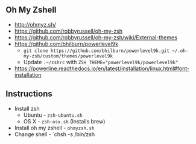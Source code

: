 

## Oh My Zshell

- http://ohmyz.sh/
- https://github.com/robbyrussell/oh-my-zsh
- https://github.com/robbyrussell/oh-my-zsh/wiki/External-themes
- https://github.com/bhilburn/powerlevel9k
  - `git clone https://github.com/bhilburn/powerlevel9k.git ~/.oh-my-zsh/custom/themes/powerlevel9k`
  - Update `.~/zshrc` with `ZSH_THEME="powerlevel9k/powerlevel9k"`
- https://powerline.readthedocs.io/en/latest/installation/linux.html#font-installation


## Instructions

- Install zsh
  - Ubuntu - `zsh-ubuntu.sh`
  - OS X - `zsh-osx.sh` (Installs brew)
- Install oh my zshell - `ohmyzsh.sh`
- Change shell - `chsh -s /bin/zsh

